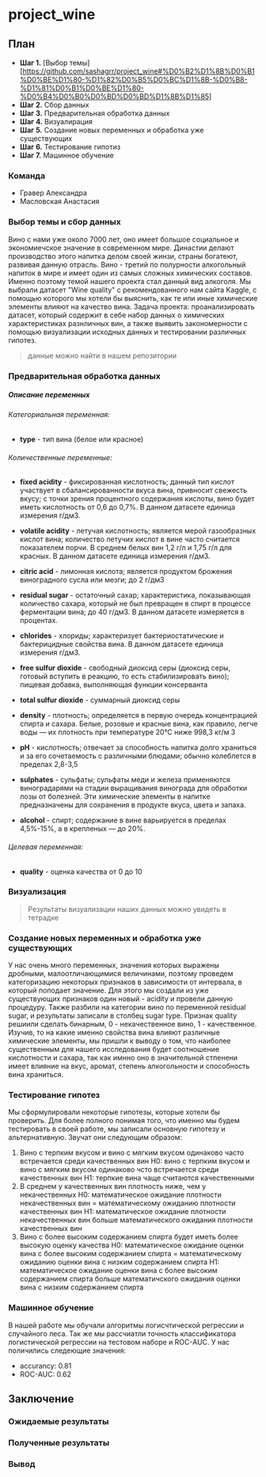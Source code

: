 # project_wine

## План 
- **Шаг 1.** [Выбор темы][https://github.com/sashagrr/project_wine#%D0%B2%D1%8B%D0%B1%D0%BE%D1%80-%D1%82%D0%B5%D0%BC%D1%8B-%D0%B8-%D1%81%D0%B1%D0%BE%D1%80-%D0%B4%D0%B0%D0%BD%D0%BD%D1%8B%D1%85]
- **Шаг 2.** Сбор данных
- **Шаг 3.** Предварительная обработка данных
- **Шаг 4.** Визуалиpация
- **Шаг 5.** Создание новых переменных и обработка уже существующих
- **Шаг 6.** Тестирование гипотиз 
- **Шаг 7.** Машинное обучение
### Команда
- Гравер Александра 
- Масловская Анастасия
 
### Выбор темы и сбор данных
Вино с нами уже около 7000 лет, оно имеет большое социальное и экономиечское значение в современном мире. Династии делают производство этого напитка делом своей жинзи, страны богатеют, развивая данную отрасль. Вино - третий по полурности алкогольный напиток в мире и имеет один из самых сложных химических составов. Именно поэтому темой нашего проекта стал данный вид алкоголя. 
Мы выбрали датасет "Wine quality" с рекомендованного нам сайта Kaggle, с помощью которого мы хотели бы выяснить, как те или иные химические элементы влияют на качество вина. 
Задача проекта: проанализировать датасет, который содержит в себе набор данных о химических характеристиках разнличных вин, а также выявить закономерности с помощью визуализации исходных данных и тестировании различных гипотез. 
> данные можно найти в нашем репозитории

### Предварительная обработка данных

##### Описание переменных

###### Категориальная переменная: 

- __type__ - тип вина (белое или красное)

###### Количественные переменные: 

- __fixed acidity__ - фиксированная кислотность; данный тип кислот участвует в сбалансированности вкуса вина, привносит свежесть вкусу; с точки зрения процентного содержания кислоты, вино будет иметь кислотность от 0,6 до 0,7%. В данном датасете единица измерения г/дм3.

- __volatile acidity__ - летучая кислотность; является мерой газообразных кислот вина; количество летучих кислот в вине часто считается показателем порчи. В среднем белых вин 1,2 г/л и 1,75 г/л для красных. В данном датасете единица измерения г/дм3.

- __citric acid__	- лимонная кислота; является продуктом брожения виноградного сусла или мезги; до 2 г/дм3

- __residual sugar__ - остаточный сахар; характеристика, показывающая количество сахара, который не был превращен в спирт в процессе ферментации вина; до 40 г/дм3. В данном датасете измеряется в процентах.

- __chlorides__ - хлориды; характеризует бактериостатические и бактерицидные свойства вина. В данном датасете единица измерения г/дм3.

- __free sulfur dioxide__	- свободный диоксид серы (диоксид серы, готовый вступить в реакцию, то есть стабилизировать вино); пищевая добавка, выполняющая функции консерванта

- __total sulfur dioxide__ -  суммарный диоксид серы

- __density__	- плотность; определяется в первую очередь концентрацией спирта и сахара. Белые, розовые и красные вина, как правило, легче воды — их плотность при температуре 20°С ниже 998,3 кг/м 3

- __pH__ - кислотность; отвечает за способность напитка долго храниться и за его сочетаемость с различными блюдами; обычно колеблется в пределах 2,8-3,5

- __sulphates__ - сульфаты; сульфаты меди и железа применяются виноградарями на стадии выращивания винограда для обработки лозы от болезней. Эти химические элементы в напитке предназначены для сохранения в продукте вкуса, цвета и запаха.

- __alcohol__	- спирт; содержание в вине варьируется в пределах 4,5%-15%, а в крепленых — до 20%. 

###### Целевая переменная:

- __quality__ - оценка качества от 0 до 10

### Визуализация
> Результаты визуализации наших данных можно увидеть в тетрадке 

### Создание новых переменных и обработка уже существующих
У нас очень много переменных, значения которых выражены дробными, малоотличающимися величинами, поэтому проведем категоризацию некоторых признаков в зависимости от интервала, в который поподает значение. Для этого мы создали из уже существующих признаков один новый - acidity и провели данную процедуру. Также разбили на категории вино по переменной residual sugar, и результаты записали в столбец sugar type. Признак quality решиили сделать бинарным, 0 - некачественное вино, 1 - качественное. 
Изучив, то на какие именно свойства вина влияют различные химические элементы, мы пришли к выводу о том, что наиболее существенным для нашего исследования будет соотношение кислотности и сахара, так как имнно оно в значительной стпенени имеет влияние на вкус, аромат, степень алкогольности и способность вина храниться.

### Тестирование гипотез

Мы сформулировали некоторые гипотезы, которые хотели бы проверить.  Для более полного понимая того, что именно мы будем тестировать в своей работе, мы записали основную гипотезу и альтернативную. Звучат они следующим образом: 

1. Вино с терпким вкусом и вино с мягким вкусом одинаково часто встречается среди качественных вин
 H0: вино с терпким вкусом и вино с мягким вкусом одинаково чсто встречается среди качественных вин
 H1: терпкие вина чаще считаются качественными
2. В среднем у качественных вин плотность ниже, чем у некачественных
 H0: математическое ожидание плотности некачественных вин = математическому ожиданию плотности качественных вин
 H1: математическое ожидание плотности некачественных вин больше математического ожидания плотности качественных вин
3. Вино с более высоким содержанием спирта будет иметь более высокую оценку качества
 H0: математическое ожидание оценки вина с более высоким содержанием спирта = математическому ожиданию оценки вина с низким содержанием спирта
 H1: математическое ожидание оценки вина с более высоким содержанием спирта больше математичского ожидания оценки вина с низким содержанием спирта

### Машинное обучение
В нашей работе мы обучали алгоритмы логисчтической регрессии и случайного леса. 
Так же мы рассчиатли точность классификатора логистической регрессии на тестовом наборе и ROC-AUC. У нас поличились следеющие значения:
 - accurancy: 0.81
 - ROC-AUC: 0.62

## Заключение

### Ожидаемые результаты

### Полученные результаты

### Вывод
